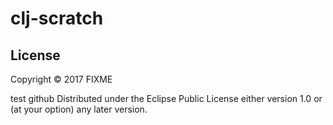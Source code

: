 # clj-scratch

## License

Copyright © 2017 FIXME

test github
Distributed under the Eclipse Public License either version 1.0 or (at
your option) any later version.
